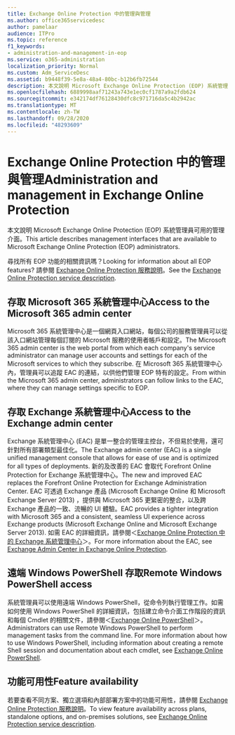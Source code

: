 ```yaml
---
title: Exchange Online Protection 中的管理與管理
ms.author: office365servicedesc
author: pamelaar
audience: ITPro
ms.topic: reference
f1_keywords:
- administration-and-management-in-eop
ms.service: o365-administration
localization_priority: Normal
ms.custom: Adm_ServiceDesc
ms.assetid: b9448f39-5e8a-48a4-80bc-b12b6fb72544
description: 本文說明 Microsoft Exchange Online Protection (EOP) 系統管理員可用的管理介面。
ms.openlocfilehash: 6889998aaf71243a743e1ec0cf1787a9a2fdb624
ms.sourcegitcommit: e342174df76128430dfc8c971716da5c4b2942ac
ms.translationtype: MT
ms.contentlocale: zh-TW
ms.lasthandoff: 09/28/2020
ms.locfileid: "48293609"
---
```

# <a name="administration-and-management-in-exchange-online-protection"></a><span data-ttu-id="35931-103">Exchange Online Protection 中的管理與管理</span><span class="sxs-lookup"><span data-stu-id="35931-103">Administration and management in Exchange Online Protection</span></span>

<span data-ttu-id="35931-104">本文說明 Microsoft Exchange Online Protection (EOP) 系統管理員可用的管理介面。</span><span class="sxs-lookup"><span data-stu-id="35931-104">This article describes management interfaces that are available to Microsoft Exchange Online Protection (EOP) administrators.</span></span>
  
<span data-ttu-id="35931-105">尋找所有 EOP 功能的相關資訊嗎？</span><span class="sxs-lookup"><span data-stu-id="35931-105">Looking for information about all EOP features?</span></span> <span data-ttu-id="35931-106">請參閱 [Exchange Online Protection 服務說明](exchange-online-protection-service-description.md)。</span><span class="sxs-lookup"><span data-stu-id="35931-106">See the [Exchange Online Protection service description](exchange-online-protection-service-description.md).</span></span>
  
## <a name="access-to-the-microsoft-365-admin-center"></a><span data-ttu-id="35931-107">存取 Microsoft 365 系統管理中心</span><span class="sxs-lookup"><span data-stu-id="35931-107">Access to the Microsoft 365 admin center</span></span>

<span data-ttu-id="35931-108">Microsoft 365 系統管理中心是一個網頁入口網站，每個公司的服務管理員可以從該入口網站管理每個訂閱的 Microsoft 服務的使用者帳戶和設定。</span><span class="sxs-lookup"><span data-stu-id="35931-108">The Microsoft 365 admin center is the web portal from which each company's service administrator can manage user accounts and settings for each of the Microsoft services to which they subscribe.</span></span> <span data-ttu-id="35931-109">在 Microsoft 365 系統管理中心內，管理員可以追蹤 EAC 的連結，以供他們管理 EOP 特有的設定。</span><span class="sxs-lookup"><span data-stu-id="35931-109">From within the Microsoft 365 admin center, administrators can follow links to the EAC, where they can manage settings specific to EOP.</span></span>
  
## <a name="access-to-the-exchange-admin-center"></a><span data-ttu-id="35931-110">存取 Exchange 系統管理中心</span><span class="sxs-lookup"><span data-stu-id="35931-110">Access to the Exchange admin center</span></span>

<span data-ttu-id="35931-111">Exchange 系統管理中心 (EAC) 是單一整合的管理主控台，不但易於使用，還可針對所有部署類型最佳化。</span><span class="sxs-lookup"><span data-stu-id="35931-111">The Exchange admin center (EAC) is a single unified management console that allows for ease of use and is optimized for all types of deployments.</span></span> <span data-ttu-id="35931-112">新的及改善的 EAC 會取代 Forefront Online Protection for Exchange 系統管理中心。</span><span class="sxs-lookup"><span data-stu-id="35931-112">The new and improved EAC replaces the Forefront Online Protection for Exchange Administration Center.</span></span> <span data-ttu-id="35931-113">EAC 可透過 Exchange 產品 (Microsoft Exchange Online 和 Microsoft Exchange Server 2013) ，提供與 Microsoft 365 更緊密的整合，以及跨 Exchange 產品的一致、流暢的 UI 體驗。</span><span class="sxs-lookup"><span data-stu-id="35931-113">EAC provides a tighter integration with Microsoft 365 and a consistent, seamless UI experience across Exchange products (Microsoft Exchange Online and Microsoft Exchange Server 2013).</span></span> <span data-ttu-id="35931-114">如需 EAC 的詳細資訊，請參閱＜[Exchange Online Protection 中的 Exchange 系統管理中心](https://go.microsoft.com/fwlink/p/?LinkId=282381)＞。</span><span class="sxs-lookup"><span data-stu-id="35931-114">For more information about the EAC, see [Exchange Admin Center in Exchange Online Protection](https://go.microsoft.com/fwlink/p/?LinkId=282381).</span></span>
  
## <a name="remote-windows-powershell-access"></a><span data-ttu-id="35931-115">遠端 Windows PowerShell 存取</span><span class="sxs-lookup"><span data-stu-id="35931-115">Remote Windows PowerShell access</span></span>

 <span data-ttu-id="35931-p104">系統管理員可以使用遠端 Windows PowerShell，從命令列執行管理工作。如需如何使用 Windows PowerShell 的詳細資訊，包括建立命令介面工作階段的資訊和每個 Cmdlet 的相關文件，請參閱＜[Exchange Online PowerShell](https://go.microsoft.com/fwlink/p/?LinkId=282266)＞。</span><span class="sxs-lookup"><span data-stu-id="35931-p104">Administrators can use Remote Windows PowerShell to perform management tasks from the command line. For more information about how to use Windows PowerShell, including information about creating a remote Shell session and documentation about each cmdlet, see [Exchange Online PowerShell](https://go.microsoft.com/fwlink/p/?LinkId=282266).</span></span>
  
## <a name="feature-availability"></a><span data-ttu-id="35931-118">功能可用性</span><span class="sxs-lookup"><span data-stu-id="35931-118">Feature availability</span></span>

<span data-ttu-id="35931-119">若要查看不同方案、獨立選項和內部部署方案中的功能可用性，請參閱 [Exchange Online Protection 服務說明](exchange-online-protection-service-description.md)。</span><span class="sxs-lookup"><span data-stu-id="35931-119">To view feature availability across plans, standalone options, and on-premises solutions, see [Exchange Online Protection service description](exchange-online-protection-service-description.md).</span></span>
  
